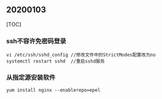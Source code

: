 ## 20200103

[TOC]

### ssh不容许免密码登录

```shell
vi /etc/ssh/sshd_config //修改文件中的StrictModes配置改为no
systemctl restart sshd  //重启sshd服务
```

### 从指定源安装软件

```shell
yum install nginx --enablerepo=epel
```



